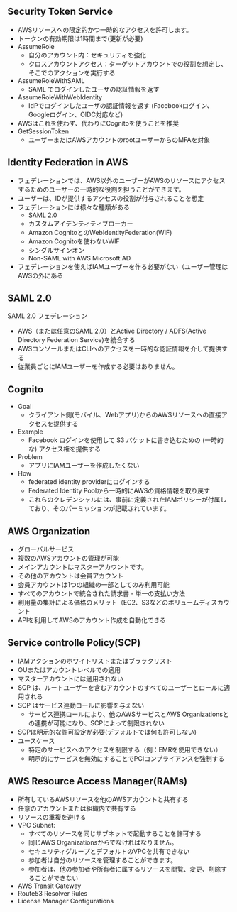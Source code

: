 ## Security Token Service
- AWSリソースへの限定的かつ一時的なアクセスを許可します。
- トークンの有効期限は1時間まで(更新が必要)
- AssumeRole
    - 自分のアカウント内：セキュリティを強化
    - クロスアカウントアクセス：ターゲットアカウントでの役割を想定し、そこでのアクションを実行する 
- AssumeRoleWithSAML
    - SAML でログインしたユーザの認証情報を返す
- AssumeRoleWithWebIdentity
    - IdPでログインしたユーザの認証情報を返す (Facebookログイン、Googleログイン、OIDC対応など) 
- AWSはこれを使わず、代わりにCognitoを使うことを推奨
- GetSessionToken
    - ユーザーまたはAWSアカウントのrootユーザーからのMFAを対象

## Identity Federation in AWS
- フェデレーションでは、AWS以外のユーザーがAWSのリソースにアクセスするためのユーザーの一時的な役割を担うことができます。
- ユーザーは、IDが提供するアクセスの役割が付与されることを想定
- フェデレーションには様々な種類がある
    - SAML 2.0
    - カスタムアイデンティティブローカー
    - Amazon CognitoとのWebIdentityFederation(WIF)
    - Amazon Cognitoを使わないWIF
    - シングルサインオン
    - Non-SAML with AWS Microsoft AD
- フェデレーションを使えばIAMユーザーを作る必要がない（ユーザー管理はAWSの外にある

## SAML 2.0
SAML 2.0 フェデレーション
- AWS（または任意のSAML 2.0）とActive Directory / ADFS(Active Directory Federation Service)を統合する
- AWSコンソールまたはCLIへのアクセスを一時的な認証情報を介して提供する 
- 従業員ごとにIAMユーザーを作成する必要はありません。

## Cognito
- Goal
    - クライアント側(モバイル、Webアプリ)からのAWSリソースへの直接アクセスを提供する
- Example 
    - Facebook ログインを使用して S3 バケットに書き込むための (一時的な) アクセス権を提供する
- Problem
    - アプリにIAMユーザーを作成したくない
- How
    - federated identity providerにログインする
    - Federated Identity Poolから一時的にAWSの資格情報を取り戻す
    - これらのクレデンシャルには、事前に定義されたIAMポリシーが付属しており、そのパーミッションが記載されています。

## AWS Organization
- グローバルサービス
- 複数のAWSアカウントの管理が可能
- メインアカウントはマスターアカウントです。
- その他のアカウントは会員アカウント
- 会員アカウントは1つの組織の一部としてのみ利用可能
- すべてのアカウントで統合された請求書 - 単一の支払い方法
- 利用量の集計による価格のメリット（EC2、S3などのボリュームディスカウント 
- APIを利用してAWSのアカウント作成を自動化できる

## Service controlle Policy(SCP)
- IAMアクションのホワイトリストまたはブラックリスト
- OUまたはアカウントレベルでの適用
- マスターアカウントには適用されない
- SCP は、ルートユーザーを含むアカウントのすべてのユーザーとロールに適用される
- SCP はサービス連動ロールに影響を与えない
    - サービス連携ロールにより、他のAWSサービスとAWS Organizationsとの連携が可能になり、SCPによって制限されない
- SCPは明示的な許可設定が必要(デフォルトでは何も許可しない)
- ユースケース
    - 特定のサービスへのアクセスを制限する（例：EMRを使用できない）
    - 明示的にサービスを無効にすることでPCIコンプライアンスを強制する

## AWS Resource Access Manager(RAMs)
- 所有しているAWSリソースを他のAWSアカウントと共有する 
- 任意のアカウントまたは組織内で共有する
- リソースの重複を避ける
- VPC Subnet:
    - すべてのリソースを同じサブネットで起動することを許可する
    - 同じAWS Organizationsからでなければなりません。
    - セキュリティグループとデフォルトのVPCを共有できない
    - 参加者は自分のリソースを管理することができます。
    - 参加者は、他の参加者や所有者に属するリソースを閲覧、変更、削除することができない
- AWS Transit Gateway
- Route53 Resolver Rules
- License Manager Configurations